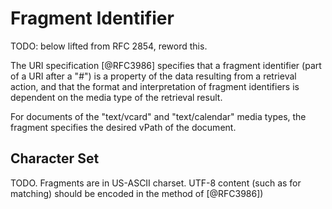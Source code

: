 # Fragment Identifier

TODO: below lifted from RFC 2854, reword this.

The URI specification [@RFC3986] specifies that a fragment identifier
(part of a URI after a "#") is a property of the data resulting from a
retrieval action, and that the format and interpretation of fragment
identifiers is dependent on the media type of the retrieval result.

For documents of the "text/vcard" and "text/calendar" media types, the
fragment specifies the desired vPath of the document.

## Character Set

TODO. Fragments are in US-ASCII charset. UTF-8 content (such as
    for matching) should be encoded in the method of [@RFC3986])

<!--
RFC 3986 Section 2.5

For most systems, an unreserved character appearing within a URI
component is interpreted as representing the data octet corresponding
to that character's encoding in US-ASCII.  Consumers of URIs assume
that the letter "X" corresponds to the octet "01011000", and even
when that assumption is incorrect, there is no harm in making it.  A
system that internally provides identifiers in the form of a
different character encoding, such as EBCDIC, will generally perform
character translation of textual identifiers to UTF-8 [STD63] (or
some other superset of the US-ASCII character encoding) at an
internal interface, thereby providing more meaningful identifiers
than those resulting from simply percent-encoding the original
octets.

For example, consider an information service that provides data,
stored locally using an EBCDIC-based file system, to clients on the
Internet through an HTTP server.  When an author creates a file with
the name "Laguna Beach" on that file system, the "http" URI
corresponding to that resource is expected to contain the meaningful
string "Laguna%20Beach".  If, however, that server produces URIs by
using an overly simplistic raw octet mapping, then the result would
be a URI containing "%D3%81%87%A4%95%81@%C2%85%81%83%88".  An
internal transcoding interface fixes this problem by transcoding the
local name to a superset of US-ASCII prior to producing the URI.
Naturally, proper interpretation of an incoming URI on such an
interface requires that percent-encoded octets be decoded (e.g.,
"%20" to SP) before the reverse transcoding is applied to obtain the
local name.
-->

